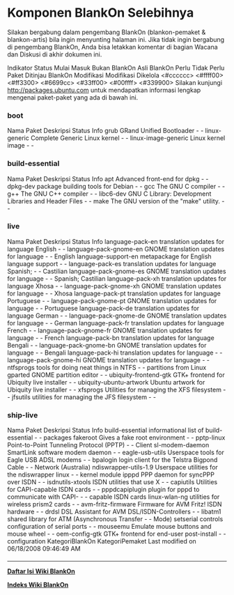 # Komponen BlankOn Selebihnya
Silakan bergabung dalam pengembang BlankOn (​blankon-pemaket & ​blankon-artis)
bila ingin menyunting halaman ini. Jika tidak ingin bergabung di pengembang
BlankOn, Anda bisa letakkan komentar di bagian Wacana dan Diskusi di akhir
dokumen ini.

Indikator
Status
Mulai     Masuk     Bukan BlankOn Asli BlankOn Perlu      Tidak Perlu Paket
Ditinjau  BlankOn                              Modifikasi Modifikasi  Dikelola
<#cccccc> <#ffff00> <#ff3300>     <#6699cc>    <#33ff00>  <#00ffff>   <#339900>
Silakan kunjungi ​http://packages.ubuntu.com untuk mendapatkan informasi
lengkap mengenai paket-paket yang ada di bawah ini.
### boot
Nama Paket          Deskripsi                     Status Info
grub                GRand Unified Bootloader      -      -
linux-generic       Complete Generic Linux kernel -      -
linux-image-generic Linux kernel image            -      -
### build-essential
Nama Paket Deskripsi                                             Status Info
apt        Advanced front-end for dpkg                           -      -
dpkg-dev   package building tools for Debian                     -      -
gcc        The GNU C compiler                                    -      -
g++        The GNU C++ compiler                                  -      -
libc6-dev  GNU C Library: Development Libraries and Header Files -      -
make       The GNU version of the "make" utility.                -      -
### live
Nama Paket              Deskripsi                                   Status Info
language-pack-en        translation updates for language English    -      -
language-pack-gnome-en  GNOME translation updates for language      -      -
                        English
language-support-en     metapackage for English language support    -      -
language-pack-es        translation updates for language Spanish;   -      -
                        Castilian
language-pack-gnome-es  GNOME translation updates for language      -      -
                        Spanish; Castilian
language-pack-xh        translation updates for language Xhosa      -      -
language-pack-gnome-xh  GNOME translation updates for language      -      -
                        Xhosa
language-pack-pt        translation updates for language Portuguese -      -
language-pack-gnome-pt  GNOME translation updates for language      -      -
                        Portuguese
language-pack-de        translation updates for language German     -      -
language-pack-gnome-de  GNOME translation updates for language      -      -
                        German
language-pack-fr        translation updates for language French     -      -
language-pack-gnome-fr  GNOME translation updates for language      -      -
                        French
language-pack-bn        translation updates for language Bengali    -      -
language-pack-gnome-bn  GNOME translation updates for language      -      -
                        Bengali
language-pack-hi        translation updates for language            -      -
language-pack-gnome-hi  GNOME translation updates for language      -      -
ntfsprogs               tools for doing neat things in NTFS         -      -
                        partitions from Linux
gparted                 GNOME partition editor                      -      -
ubiquity-frontend-gtk   GTK+ frontend for Ubiquity live installer   -      -
ubiquity-ubuntu-artwork Ubuntu artwork for Ubiquity live installer  -      -
xfsprogs                Utilities for managing the XFS filesystem   -      -
jfsutils                utilities for managing the JFS filesystem   -      -
### ship-live
Nama Paket            Deskripsi                                     Status Info
build-essential       informational list of build-essential         -      -
                      packages
fakeroot              Gives a fake root environment                 -      -
pptp-linux            Point-to-Point Tunneling Protocol (PPTP)      -      -
                      Client
sl-modem-daemon       SmartLink software modem daemon               -      -
eagle-usb-utils       Userspace tools for Eagle USB ADSL modems     -      -
bpalogin              login client for the Telstra Bigpond Cable    -      -
                      Network (Australia)
ndiswrapper-utils-1.9 Userspace utilities for the ndiswrapper linux -      -
                      kernel module
ipppd                 PPP daemon for syncPPP over ISDN              -      -
isdnutils-xtools      ISDN utilities that use X                     -      -
capiutils             Utilities for CAPI-capable ISDN cards         -      -
pppdcapiplugin        plugin for pppd to communicate with CAPI-     -      -
                      capable ISDN cards
linux-wlan-ng         utilities for wireless prism2 cards           -      -
avm-fritz-firmware    Firmware for AVM Fritz! ISDN hardware         -      -
drdsl                 DSL Assistant for AVM DSL/ISDN-Controllers    -      -
libatm1               shared library for ATM (Asynchronous Transfer -      -
                      Mode)
setserial             controls configuration of serial ports        -      -
mouseemu              Emulate mouse buttons and mouse wheel         -      -
oem-config-gtk        GTK+ frontend for end-user post-install       -      -
                      configuration
KategoriBlankOn KategoriPemaket
Last modified on 06/18/2008 09:46:49 AM
#### 
    
 
 
 
 
 
---
[**Daftar Isi Wiki BlankOn**](/wiki/DaftarIsi/index.html)
 
[**Indeks Wiki BlankOn**](/wiki/Indeks.html)
